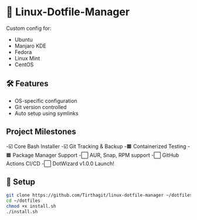 # 🌿 Linux-Dotfile-Manager

Custom config for:
- Ubuntu
- Manjaro KDE
- Fedora
- Linux Mint
- CentOS

## 🛠️ Features
- OS-specific configuration
- Git version controlled
- Auto setup using symlinks

## Project Milestones
-☑️ Core Bash Installer
-☑️ Git Tracking & Backup
-🟧 Containerized Testing
-🟧 Package Manager Support
-⬜ AUR, Snap, RPM support
-⬜ GitHub Actions CI/CD
-⬜ DotWizard v1.0.0 Launch!

## 🚀 Setup

```bash
git clone https://github.com/Tirthagit/linux-dotfile-manager ~/dotfiles
cd ~/dotfiles
chmod +x install.sh
./install.sh


